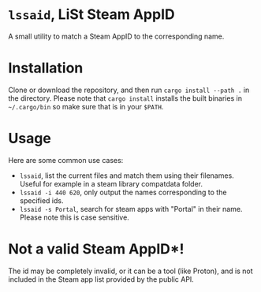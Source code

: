 # `lssaid`, LiSt Steam AppID

A small utility to match a Steam AppID to the corresponding name.

# Installation

Clone or download the repository, and then run `cargo install --path .` in the directory.
Please note that `cargo install` installs the built binaries in `~/.cargo/bin` so make sure that is in your `$PATH`.

# Usage

Here are some common use cases:
- `lssaid`, list the current files and match them using their filenames. Useful for example in a steam library compatdata folder.
- `lssaid -i 440 620`, only output the names corresponding to the specified ids.
- `lssaid -s Portal`, search for steam apps with "Portal" in their name. Please note this is case sensitive.

# Not a valid Steam AppID\*!

The id may be completely invalid, or it can be a tool (like Proton), and is not included in the Steam app list provided by the public API.
